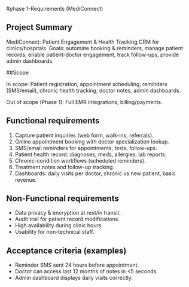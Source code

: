 #phase 1-Requirements (MediConnect)

## Project Summary
MediConnect: Patient Engagement & Health Tracking CRM for clinics/hospitals.
Goals: automate booking & reminders, manage patient records, enable patient-doctor engagement, track follow-ups, provide admin dashboards.

##Scope

In scope: Patient registration, appointment scheduling, reminders (SMS/email), chronic health tracking, doctor notes, admin dashboards.

Out of scope (Phase 1): Full EMR integrations, billing/payments.

## Functional requirements
1. Capture patient inquiries (web form, walk-ins, referrals).
2. Online appointment booking with doctor specialization lookup.
3. SMS/email reminders for appointments, tests, follow-ups.
4. Patient health record: diagnoses, meds, allergies, lab reports.
5. Chronic-condition workflows (scheduled reminders).
6. Treatment notes and follow-up tracking.
7. Dashboards: daily visits per doctor, chronic vs new patient, basic revenue.

## Non-Functional requirements
- Data privacy & encryption at rest/in transit.
- Audit trail for patient record modifications.
- High availability during clinic hours.
- Usability for non-technical staff.

## Acceptance criteria (examples)
- Reminder SMS sent 24 hours before appointment.
- Doctor can access last 12 months of notes in <5 seconds.
- Admin dashboard displays daily visits correctly.
